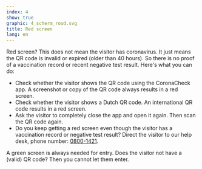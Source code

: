 ```yaml
---
index: 4
show: true
graphic: 4_scherm_rood.svg
title: Red screen
lang: en
---
```

Red screen? This does not mean the visitor has coronavirus. It just means the QR code is invalid or expired (older than 40 hours). So there is no proof of a vaccination record or recent negative test result. Here's what you can do:

- Check whether the visitor shows the QR code using the CoronaCheck app. A screenshot or copy of the QR code always results in a red screen.
- Check whether the visitor shows a Dutch QR code. An international QR code results in a red screen.
- Ask the visitor to completely close the app and open it again. Then scan the QR code again. 
- Do you keep getting a red screen even though the visitor has a vaccination record or negative test result? Direct the visitor to our help desk, phone number: <a href="tel:0800-1421">0800-1421</a>. 

A green screen is always needed for entry. Does the visitor not have a (valid) QR code? Then you cannot let them enter. 
